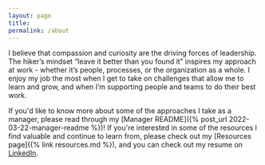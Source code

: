```yaml
---
layout: page
title:
permalink: /about
---
```


I believe that compassion and curiosity are the driving forces of leadership. The hiker’s mindset “leave it better than you found it” inspires my approach at work - whether it’s people, processes, or the organization as a whole. I enjoy my job the most when I get to take on challenges that allow me to learn and grow, and when I’m supporting people and teams to do their best work.

If you'd like to know more about some of the approaches I take as a manager, please read through my [Manager README]({% post_url 2022-03-22-manager-readme %})! If you're interested in some of the resources I find valuable and continue to learn from, please check out my [Resources page]({% link resources.md %}), and you can check out my resume on [LinkedIn](https://www.linkedin.com/in/angelariggs).